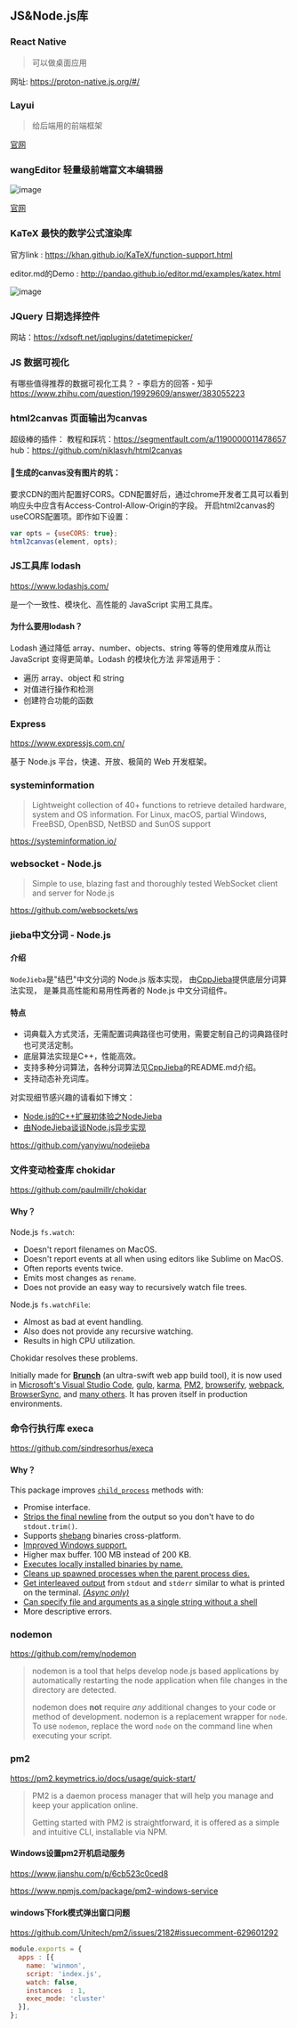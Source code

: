 ## JS&Node.js库

### React Native 


> 可以做桌面应用

网址: https://proton-native.js.org/#/


### Layui


> 给后端用的前端框架

[官网](http://www.layui.com)


### wangEditor 轻量级前端富文本编辑器


![image](https://user-images.githubusercontent.com/23525754/39693997-65bd7248-5218-11e8-849b-15417cd9dda2.png)

[官网](http://www.wangeditor.com/)


### KaTeX 最快的数学公式渲染库


官方link : https://khan.github.io/KaTeX/function-support.html

editor.md的Demo : http://pandao.github.io/editor.md/examples/katex.html

![image](https://user-images.githubusercontent.com/23525754/39822606-93ef96f2-53dd-11e8-9381-d3d607eaf2eb.png)


### JQuery 日期选择控件


网站：https://xdsoft.net/jqplugins/datetimepicker/


### JS 数据可视化

有哪些值得推荐的数据可视化工具？ - 李启方的回答 - 知乎
https://www.zhihu.com/question/19929609/answer/383055223

### html2canvas 页面输出为canvas

超级棒的插件：
教程和踩坑：https://segmentfault.com/a/1190000011478657
hub：https://github.com/niklasvh/html2canvas

#### :small_blue_diamond:生成的canvas没有图片的坑：

要求CDN的图片配置好CORS。CDN配置好后，通过chrome开发者工具可以看到响应头中应含有Access-Control-Allow-Origin的字段。
开启html2canvas的useCORS配置项。即作如下设置： 

``` javascript
var opts = {useCORS: true};
html2canvas(element, opts);
```


### JS工具库 lodash

https://www.lodashjs.com/

是一个一致性、模块化、高性能的 JavaScript 实用工具库。

#### 为什么要用lodash？

Lodash 通过降低 array、number、objects、string 等等的使用难度从而让 JavaScript 变得更简单。Lodash 的模块化方法 非常适用于：

- 遍历 array、object 和 string
- 对值进行操作和检测
- 创建符合功能的函数

### Express

https://www.expressjs.com.cn/

基于 Node.js 平台，快速、开放、极简的 Web 开发框架。

### systeminformation

> Lightweight collection of 40+ functions to retrieve detailed hardware, system and OS information. For Linux, macOS, partial Windows, FreeBSD, OpenBSD, NetBSD and SunOS support

https://systeminformation.io/

### websocket - Node.js

> Simple to use, blazing fast and thoroughly tested WebSocket client and server for Node.js

https://github.com/websockets/ws

### jieba中文分词 - Node.js

#### 介绍

`NodeJieba`是"结巴"中文分词的 Node.js 版本实现， 由[CppJieba](https://github.com/yanyiwu/cppjieba.git)提供底层分词算法实现， 是兼具高性能和易用性两者的 Node.js 中文分词组件。

#### 特点

- 词典载入方式灵活，无需配置词典路径也可使用，需要定制自己的词典路径时也可灵活定制。
- 底层算法实现是C++，性能高效。
- 支持多种分词算法，各种分词算法见[CppJieba](https://github.com/yanyiwu/cppjieba.git)的README.md介绍。
- 支持动态补充词库。

对实现细节感兴趣的请看如下博文：

- [Node.js的C++扩展初体验之NodeJieba](http://yanyiwu.com/work/2014/02/22/nodejs-cpp-addon-nodejieba.html)
- [由NodeJieba谈谈Node.js异步实现](http://yanyiwu.com/work/2015/03/21/nodejs-asynchronous-insight.html)

https://github.com/yanyiwu/nodejieba

### 文件变动检查库 chokidar

https://github.com/paulmillr/chokidar

#### Why？

Node.js `fs.watch`:

- Doesn't report filenames on MacOS.
- Doesn't report events at all when using editors like Sublime on MacOS.
- Often reports events twice.
- Emits most changes as `rename`.
- Does not provide an easy way to recursively watch file trees.

Node.js `fs.watchFile`:

- Almost as bad at event handling.
- Also does not provide any recursive watching.
- Results in high CPU utilization.

Chokidar resolves these problems.

Initially made for **[Brunch](https://brunch.io/)** (an ultra-swift web app build tool), it is now used in [Microsoft's Visual Studio Code](https://github.com/microsoft/vscode), [gulp](https://github.com/gulpjs/gulp/), [karma](https://karma-runner.github.io/), [PM2](https://github.com/Unitech/PM2), [browserify](http://browserify.org/), [webpack](https://webpack.github.io/), [BrowserSync](https://www.browsersync.io/), and [many others](https://www.npmjs.com/browse/depended/chokidar). It has proven itself in production environments.

### 命令行执行库 execa

https://github.com/sindresorhus/execa

#### Why？

This package improves [`child_process`](https://nodejs.org/api/child_process.html) methods with:

- Promise interface.
- [Strips the final newline](https://github.com/sindresorhus/execa#stripfinalnewline) from the output so you don't have to do `stdout.trim()`.
- Supports [shebang](https://en.wikipedia.org/wiki/Shebang_(Unix)) binaries cross-platform.
- [Improved Windows support.](https://github.com/IndigoUnited/node-cross-spawn#why)
- Higher max buffer. 100 MB instead of 200 KB.
- [Executes locally installed binaries by name.](https://github.com/sindresorhus/execa#preferlocal)
- [Cleans up spawned processes when the parent process dies.](https://github.com/sindresorhus/execa#cleanup)
- [Get interleaved output](https://github.com/sindresorhus/execa#all) from `stdout` and `stderr` similar to what is printed on the terminal. [*(Async only)*](https://github.com/sindresorhus/execa#execasyncfile-arguments-options)
- [Can specify file and arguments as a single string without a shell](https://github.com/sindresorhus/execa#execacommandcommand-options)
- More descriptive errors.

### nodemon

https://github.com/remy/nodemon

> nodemon is a tool that helps develop node.js based applications by automatically restarting the node application when file changes in the directory are detected.
>
> nodemon does **not** require *any* additional changes to your code or method of development. nodemon is a replacement wrapper for `node`. To use `nodemon`, replace the word `node` on the command line when executing your script.



### pm2

https://pm2.keymetrics.io/docs/usage/quick-start/

> PM2 is a daemon process manager that will help you manage and keep your application online. 
>
> Getting started with PM2 is straightforward, it is offered as a simple and intuitive CLI, installable via NPM.

#### Windows设置pm2开机启动服务

https://www.jianshu.com/p/6cb523c0ced8

https://www.npmjs.com/package/pm2-windows-service

#### windows下fork模式弹出窗口问题

https://github.com/Unitech/pm2/issues/2182#issuecomment-629601292

```javascript
module.exports = {
  apps : [{
    name: 'winmon',
    script: 'index.js',
    watch: false,
    instances  : 1,
    exec_mode: 'cluster'
  }],
};
```